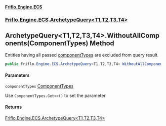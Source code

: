 #### [Friflo.Engine.ECS](index.md 'index')
### [Friflo.Engine.ECS](Friflo.Engine.ECS.md 'Friflo.Engine.ECS').[ArchetypeQuery&lt;T1,T2,T3,T4&gt;](ArchetypeQuery_T1,T2,T3,T4_.md 'Friflo.Engine.ECS.ArchetypeQuery<T1,T2,T3,T4>')

## ArchetypeQuery<T1,T2,T3,T4>.WithoutAllComponents(ComponentTypes) Method

Entities having all passed [componentTypes](ArchetypeQuery_T1,T2,T3,T4_.WithoutAllComponents(ComponentTypes).md#Friflo.Engine.ECS.ArchetypeQuery_T1,T2,T3,T4_.WithoutAllComponents(Friflo.Engine.ECS.ComponentTypes).componentTypes 'Friflo.Engine.ECS.ArchetypeQuery<T1,T2,T3,T4>.WithoutAllComponents(Friflo.Engine.ECS.ComponentTypes).componentTypes') are excluded from query result.

```csharp
public Friflo.Engine.ECS.ArchetypeQuery<T1,T2,T3,T4> WithoutAllComponents(in Friflo.Engine.ECS.ComponentTypes componentTypes);
```
#### Parameters

<a name='Friflo.Engine.ECS.ArchetypeQuery_T1,T2,T3,T4_.WithoutAllComponents(Friflo.Engine.ECS.ComponentTypes).componentTypes'></a>

`componentTypes` [ComponentTypes](ComponentTypes.md 'Friflo.Engine.ECS.ComponentTypes')

Use `ComponentTypes.Get<>()` to set the parameter.

#### Returns
[Friflo.Engine.ECS.ArchetypeQuery&lt;](ArchetypeQuery_T1,T2,T3,T4_.md 'Friflo.Engine.ECS.ArchetypeQuery<T1,T2,T3,T4>')[T1](ArchetypeQuery_T1,T2,T3,T4_.md#Friflo.Engine.ECS.ArchetypeQuery_T1,T2,T3,T4_.T1 'Friflo.Engine.ECS.ArchetypeQuery<T1,T2,T3,T4>.T1')[,](ArchetypeQuery_T1,T2,T3,T4_.md 'Friflo.Engine.ECS.ArchetypeQuery<T1,T2,T3,T4>')[T2](ArchetypeQuery_T1,T2,T3,T4_.md#Friflo.Engine.ECS.ArchetypeQuery_T1,T2,T3,T4_.T2 'Friflo.Engine.ECS.ArchetypeQuery<T1,T2,T3,T4>.T2')[,](ArchetypeQuery_T1,T2,T3,T4_.md 'Friflo.Engine.ECS.ArchetypeQuery<T1,T2,T3,T4>')[T3](ArchetypeQuery_T1,T2,T3,T4_.md#Friflo.Engine.ECS.ArchetypeQuery_T1,T2,T3,T4_.T3 'Friflo.Engine.ECS.ArchetypeQuery<T1,T2,T3,T4>.T3')[,](ArchetypeQuery_T1,T2,T3,T4_.md 'Friflo.Engine.ECS.ArchetypeQuery<T1,T2,T3,T4>')[T4](ArchetypeQuery_T1,T2,T3,T4_.md#Friflo.Engine.ECS.ArchetypeQuery_T1,T2,T3,T4_.T4 'Friflo.Engine.ECS.ArchetypeQuery<T1,T2,T3,T4>.T4')[&gt;](ArchetypeQuery_T1,T2,T3,T4_.md 'Friflo.Engine.ECS.ArchetypeQuery<T1,T2,T3,T4>')